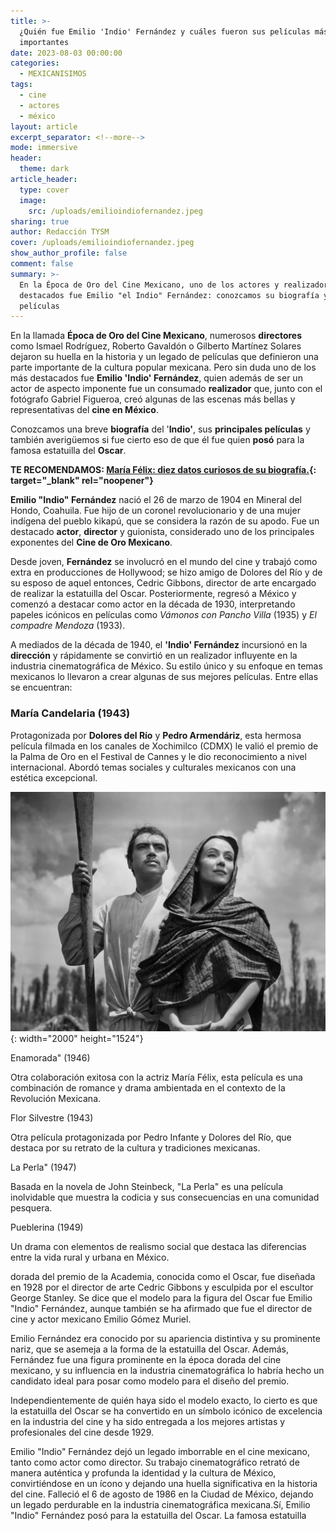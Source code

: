```yaml
---
title: >-
  ¿Quién fue Emilio 'Indio' Fernández y cuáles fueron sus películas más
  importantes
date: 2023-08-03 00:00:00
categories:
  - MEXICANISIMOS
tags:
  - cine
  - actores
  - méxico
layout: article
excerpt_separator: <!--more-->
mode: immersive
header:
  theme: dark
article_header:
  type: cover
  image:
    src: /uploads/emilioindiofernandez.jpeg
sharing: true
author: Redacción TYSM
cover: /uploads/emilioindiofernandez.jpeg
show_author_profile: false
comment: false
summary: >-
  En la Época de Oro del Cine Mexicano, uno de los actores y realizadores más
  destacados fue Emilio "el Indio" Fernández: conozcamos su biografía y
  películas
---
```

En la llamada **Época de Oro del Cine Mexicano**, numerosos **directores** como Ismael Rodríguez, Roberto Gavaldón o Gilberto Martínez Solares dejaron su huella en la historia y un legado de películas que definieron una parte importante de la cultura popular mexicana. Pero sin duda uno de los más destacados fue&nbsp;**Emilio 'Indio' Fernández**, quien además de ser un actor de aspecto imponente fue un consumado **realizador** que, junto con el fotógrafo Gabriel Figueroa, creó algunas de las escenas más bellas y representativas del **cine en México**.

Conozcamos una breve **biografía** del '**Indio'**, sus **principales películas** y también averigüemos si fue cierto eso de que él fue quien **posó** para la famosa estatuilla del **Oscar**.

**TE RECOMENDAMOS: [María Félix: diez datos curiosos de su biografía.](https://blog.tonoysumariachi.com/mexicanisimos/2022/04/21/maria-felix-diez-datos-curiosos-de-su-biografia.html){: target="_blank" rel="noopener"}**

**Emilio "Indio" Fernández** nació el 26 de marzo de 1904 en Mineral del Hondo, Coahuila. Fue hijo de un coronel revolucionario y de una mujer indígena del pueblo kikapú, que se considera la razón de su apodo. Fue un destacado **actor**, **director** y guionista, considerado uno de los principales exponentes del **Cine de Oro Mexicano**.

Desde joven, **Fernández** se involucró en el mundo del cine y trabajó como extra en producciones de Hollywood; se hizo amigo de Dolores del Río y de su esposo de aquel entonces, Cedric Gibbons, director de arte encargado de realizar la estatuilla del Oscar. Posteriormente, regresó a México y comenzó a destacar como actor en la década de 1930, interpretando papeles icónicos en películas como *Vámonos con Pancho Villa* (1935) y *El compadre Mendoza* (1933).

A mediados de la década de 1940, el **'Indio' Fernández** incursionó en la **dirección** y rápidamente se convirtió en un realizador influyente en la industria cinematográfica de México. Su estilo único y su enfoque en temas mexicanos lo llevaron a crear algunas de sus mejores películas. Entre ellas se encuentran:

### María Candelaria (1943)

Protagonizada por **Dolores del Río** y **Pedro Armendáriz**, esta hermosa película filmada en los canales de Xochimilco (CDMX) le valió el premio de la Palma de Oro en el Festival de Cannes y le dio reconocimiento a nivel internacional. Abordó temas sociales y culturales mexicanos con una estética excepcional.

![](/uploads/mariacandelaria-unam-web.jpeg){: width="2000" height="1524"}

Enamorada" (1946)

Otra colaboración exitosa con la actriz María Félix, esta película es una combinación de romance y drama ambientada en el contexto de la Revolución Mexicana.

Flor Silvestre (1943)

Otra película protagonizada por Pedro Infante y Dolores del Río, que destaca por su retrato de la cultura y tradiciones mexicanas.

La Perla" (1947)

Basada en la novela de John Steinbeck, "La Perla" es una película inolvidable que muestra la codicia y sus consecuencias en una comunidad pesquera.

Pueblerina (1949)

Un drama con elementos de realismo social que destaca las diferencias entre la vida rural y urbana en México.

dorada del premio de la Academia, conocida como el Oscar, fue diseñada en 1928 por el director de arte Cedric Gibbons y esculpida por el escultor George Stanley. Se dice que el modelo para la figura del Oscar fue Emilio "Indio" Fernández, aunque también se ha afirmado que fue el director de cine y actor mexicano Emilio Gómez Muriel.

Emilio Fernández era conocido por su apariencia distintiva y su prominente nariz, que se asemeja a la forma de la estatuilla del Oscar. Además, Fernández fue una figura prominente en la época dorada del cine mexicano, y su influencia en la industria cinematográfica lo habría hecho un candidato ideal para posar como modelo para el diseño del premio.

Independientemente de quién haya sido el modelo exacto, lo cierto es que la estatuilla del Oscar se ha convertido en un símbolo icónico de excelencia en la industria del cine y ha sido entregada a los mejores artistas y profesionales del cine desde 1929.

Emilio "Indio" Fernández dejó un legado imborrable en el cine mexicano, tanto como actor como director. Su trabajo cinematográfico retrató de manera auténtica y profunda la identidad y la cultura de México, convirtiéndose en un ícono y dejando una huella significativa en la historia del cine. Falleció el 6 de agosto de 1986 en la Ciudad de México, dejando un legado perdurable en la industria cinematográfica mexicana.Sí, Emilio "Indio" Fernández posó para la estatuilla del Oscar. La famosa estatuilla